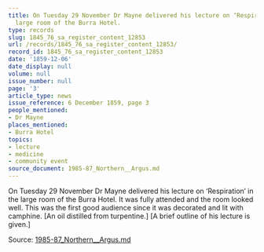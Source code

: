 ```yaml
---
title: On Tuesday 29 November Dr Mayne delivered his lecture on ‘Respiration’ in the
  large room of the Burra Hotel.
type: records
slug: 1845_76_sa_register_content_12853
url: /records/1845_76_sa_register_content_12853/
record_id: 1845_76_sa_register_content_12853
date: '1859-12-06'
date_display: null
volume: null
issue_number: null
page: '3'
article_type: news
issue_reference: 6 December 1859, page 3
people_mentioned:
- Dr Mayne
places_mentioned:
- Burra Hotel
topics:
- lecture
- medicine
- community event
source_document: 1985-87_Northern__Argus.md
---
```


On Tuesday 29 November Dr Mayne delivered his lecture on ‘Respiration’ in the large room of the Burra Hotel.  It was fully attended and the room looked well.  This was the first good audience since it was decorated and lit with camphine.  [An oil distilled from turpentine.]  [A brief outline of his lecture is given.]

Source: [1985-87_Northern__Argus.md](/downloads/markdown/1985-87_Northern__Argus.md)
